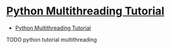 # [Python Multithreading Tutorial](https://www.techbeamers.com/python-multithreading-concepts/)

- [Python Multithreading Tutorial](#python-multithreading-tutorial)
























TODO python tutorial multithreading
